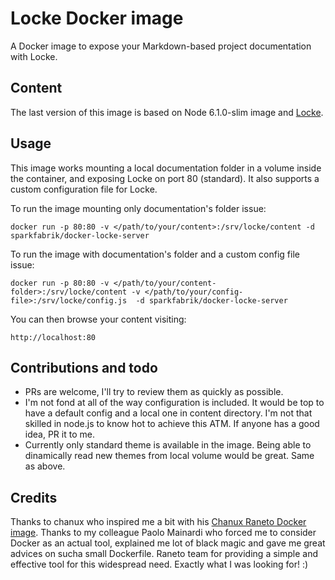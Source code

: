 # Locke Docker image

A Docker image to expose your Markdown-based project documentation with Locke.

## Content

The last version of this image is based on Node 6.1.0-slim image and [Locke](https://github.com/sparkfabrik/locke).

## Usage

This image works mounting a local documentation folder in a volume inside the container, and exposing Locke on port 80 (standard).
It also supports a custom configuration file for Locke.

To run the image mounting only documentation's folder issue:

`docker run -p 80:80 -v </path/to/your/content>:/srv/locke/content -d sparkfabrik/docker-locke-server`

To run the image with documentation's folder and a custom config file issue:

`docker run -p 80:80 -v </path/to/your/content-folder>:/srv/locke/content -v </path/to/your/config-file>:/srv/locke/config.js  -d sparkfabrik/docker-locke-server`

You can then browse your content visiting:

    http://localhost:80

## Contributions and todo

* PRs are welcome, I'll try to review them as quickly as possible.
* I'm not fond at all of the way configuration is included. It would be top to have a default config and a local one in content directory. I'm not that skilled in node.js to know hot to achieve this ATM. If anyone has a good idea, PR it to me.
* Currently only standard theme is available in the image. Being able to dinamically read new themes from local volume would be great. Same as above.

## Credits

Thanks to chanux who inspired me a bit with his [Chanux Raneto Docker image](https://github.com/chanux/docker-raneto).
Thanks to my colleague Paolo Mainardi who forced me to consider Docker as an actual tool, explained me lot of black magic and gave me great advices on sucha small Dockerfile.
Raneto team for providing a simple and effective tool for this widespread need. Exactly what I was looking for! :)
